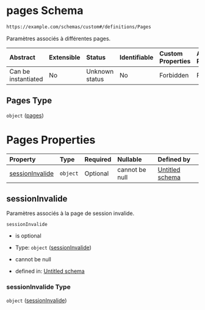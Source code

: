# pages Schema

```txt
https://example.com/schemas/custom#/definitions/Pages
```

Paramètres associés à différentes pages.

| Abstract            | Extensible | Status         | Identifiable | Custom Properties | Additional Properties | Access Restrictions | Defined In                                                                   |
| :------------------ | :--------- | :------------- | :----------- | :---------------- | :-------------------- | :------------------ | :--------------------------------------------------------------------------- |
| Can be instantiated | No         | Unknown status | No           | Forbidden         | Forbidden             | none                | [FRW.form.schema.json\*](../out/FRW.form.schema.json "open original schema") |

## Pages Type

`object` ([pages](frw-definitions-pages.md))

# Pages Properties

| Property                            | Type     | Required | Nullable       | Defined by                                                                                                                                                |
| :---------------------------------- | :------- | :------- | :------------- | :-------------------------------------------------------------------------------------------------------------------------------------------------------- |
| [sessionInvalide](#sessioninvalide) | `object` | Optional | cannot be null | [Untitled schema](frw-definitions-pages-properties-sessioninvalide.md "https://example.com/schemas/custom#/definitions/Pages/properties/sessionInvalide") |

## sessionInvalide

Paramètres associés à la page de session invalide.

`sessionInvalide`

*   is optional

*   Type: `object` ([sessionInvalide](frw-definitions-pages-properties-sessioninvalide.md))

*   cannot be null

*   defined in: [Untitled schema](frw-definitions-pages-properties-sessioninvalide.md "https://example.com/schemas/custom#/definitions/Pages/properties/sessionInvalide")

### sessionInvalide Type

`object` ([sessionInvalide](frw-definitions-pages-properties-sessioninvalide.md))
